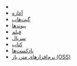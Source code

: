 <!-- docs/_sidebar.md -->

-  
- [آغازه](/README.md "کشکول - آغازه")
- [گیت‌هاب](/github.md)
- [پیوندها](/usefullLinks.md)
- [فیلم](/movies.md)
- [سریال](/series.md)
- [کتاب](/books.md)
- [پادکست‌ها](/podcast.md)
- [نرم‌افزارهای متن باز (OSS)](/oss.md)